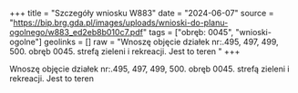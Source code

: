 +++
title = "Szczegóły wniosku W883"
date = "2024-06-07"
source = "https://bip.brg.gda.pl/images/uploads/wnioski-do-planu-ogolnego/w883_ed2eb8b010c7.pdf"
tags = ["obręb: 0045", "wnioski-ogolne"]
geolinks = []
raw = "Wnoszę objęcie działek nr:.495, 497, 499, 500. obręb 0045. strefą zieleni i rekreacji. Jest to teren "
+++

Wnoszę objęcie działek nr:.495, 497, 499, 500. obręb 0045. strefą zieleni i rekreacji. Jest to teren



